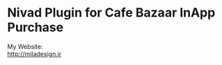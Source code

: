 Nivad Plugin for Cafe Bazaar InApp Purchase
====================

My Website:<br>
http://miladesign.ir
